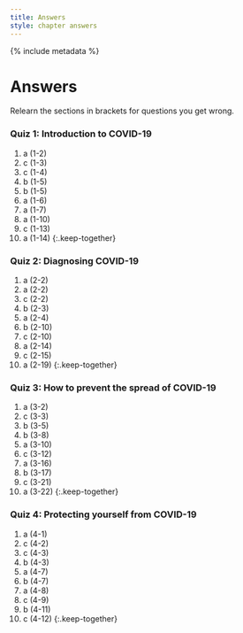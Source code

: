 ```yaml
---
title: Answers
style: chapter answers
---
```


{% include metadata %}

# Answers

Relearn the sections in brackets for questions you get wrong.

### Quiz 1: Introduction to COVID-19

1.  a (1-2)
2.  c (1-3)
3.  c (1-4)
4.  b (1-5)
5.  b (1-5)
6.  a (1-6)
7.  a (1-7)
8.  a (1-10)
9.  c (1-13)
10. a (1-14)
{:.keep-together}

### Quiz 2: Diagnosing COVID-19

1.  a (2-2)
2.  a (2-2)
3.  c (2-2)
4.  b (2-3)
5.  a (2-4)
6.  b (2-10)
7.  c (2-10)
8.  a (2-14)
9.  c (2-15)
10. a (2-19)
{:.keep-together}

### Quiz 3: How to prevent the spread of COVID-19

1.  a (3-2)
2.  c (3-3)
3.  b (3-5)
4.  b (3-8)
5.  a (3-10)
6.  c (3-12)
7.  a (3-16)
8.  b (3-17)
9.  c (3-21)
10. a (3-22)
{:.keep-together}

### Quiz 4: Protecting yourself from COVID-19

1.  a (4-1)
2.  c (4-2)
3.  c (4-3)
4.  b (4-3)
5.  a (4-7)
6.  b (4-7)
7.  a (4-8)
8.  c (4-9)
9.  b (4-11)
10. c (4-12)
{:.keep-together}